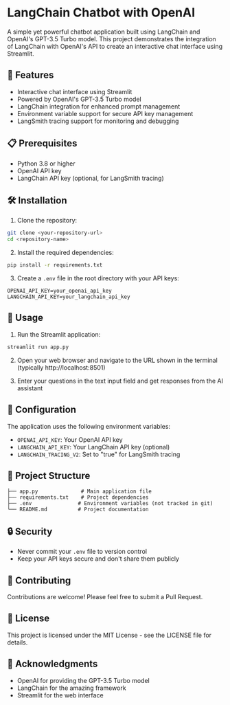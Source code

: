 # LangChain Chatbot with OpenAI

A simple yet powerful chatbot application built using LangChain and OpenAI's GPT-3.5 Turbo model. This project demonstrates the integration of LangChain with OpenAI's API to create an interactive chat interface using Streamlit.

## 🚀 Features

- Interactive chat interface using Streamlit
- Powered by OpenAI's GPT-3.5 Turbo model
- LangChain integration for enhanced prompt management
- Environment variable support for secure API key management
- LangSmith tracing support for monitoring and debugging

## 📋 Prerequisites

- Python 3.8 or higher
- OpenAI API key
- LangChain API key (optional, for LangSmith tracing)

## 🛠️ Installation

1. Clone the repository:
```bash
git clone <your-repository-url>
cd <repository-name>
```

2. Install the required dependencies:
```bash
pip install -r requirements.txt
```

3. Create a `.env` file in the root directory with your API keys:
```
OPENAI_API_KEY=your_openai_api_key
LANGCHAIN_API_KEY=your_langchain_api_key
```

## 🚀 Usage

1. Run the Streamlit application:
```bash
streamlit run app.py
```

2. Open your web browser and navigate to the URL shown in the terminal (typically http://localhost:8501)

3. Enter your questions in the text input field and get responses from the AI assistant

## 🔧 Configuration

The application uses the following environment variables:
- `OPENAI_API_KEY`: Your OpenAI API key
- `LANGCHAIN_API_KEY`: Your LangChain API key (optional)
- `LANGCHAIN_TRACING_V2`: Set to "true" for LangSmith tracing

## 📝 Project Structure

```
├── app.py              # Main application file
├── requirements.txt    # Project dependencies
├── .env               # Environment variables (not tracked in git)
└── README.md          # Project documentation
```

## 🔒 Security

- Never commit your `.env` file to version control
- Keep your API keys secure and don't share them publicly

## 🤝 Contributing

Contributions are welcome! Please feel free to submit a Pull Request.

## 📄 License

This project is licensed under the MIT License - see the LICENSE file for details.

## 🙏 Acknowledgments

- OpenAI for providing the GPT-3.5 Turbo model
- LangChain for the amazing framework
- Streamlit for the web interface 